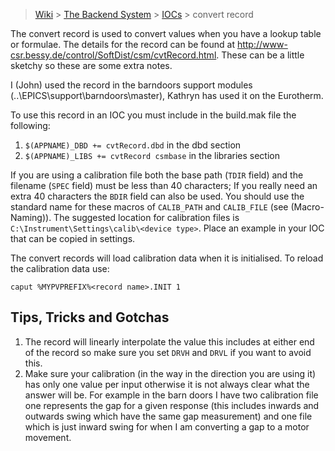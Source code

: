 > [Wiki](Home) > [The Backend System](The-Backend-System) > [IOCs](IOCs) > convert record

The convert record is used to convert values when you have a lookup table or formulae. The details for the record can be found at http://www-csr.bessy.de/control/SoftDist/csm/cvtRecord.html. These can be a little sketchy so these are some extra notes.

I (John) used the record in the barndoors support modules (..\EPICS\support\barndoors\master), Kathryn has used it on the Eurotherm.

To use this record in an IOC you must include in the build.mak file the following:

1. `$(APPNAME)_DBD += cvtRecord.dbd` in the dbd section
1. `$(APPNAME)_LIBS += cvtRecord csmbase` in the libraries section

If you are using a calibration file both the base path (`TDIR` field) and the filename (`SPEC` field) must be less than 40 characters; If you really need an extra 40 characters the `BDIR` field can also be used. You should use the standard name for these macros of `CALIB_PATH` and `CALIB_FILE` (see (Macro-Naming)). The suggested location for calibration files is `C:\Instrument\Settings\calib\<device type>`. Place an example in your IOC that can be copied  in settings.

The convert records will load calibration data when it is initialised. To reload the calibration data use:

    caput %MYPVPREFIX%<record name>.INIT 1

## Tips, Tricks and Gotchas

1. The record will linearly interpolate the value this includes at either end of the record so make sure you set `DRVH` and `DRVL` if you want to avoid this.
1. Make sure your calibration (in the way in the direction you are using it) has only one value per input otherwise it is not always clear what the answer will be. For example in the barn doors I have two calibration file one represents the gap for a given response (this includes inwards and outwards swing which have the same gap measurement) and one file which is just inward swing for when I am converting a gap to a motor movement.
